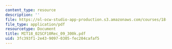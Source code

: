 ```yaml
---
content_type: resource
description: ''
file: https://ol-ocw-studio-app-production.s3.amazonaws.com/courses/18-02sc-multivariable-calculus-fall-2010/3fc393f12e4390970305fec204cafaf5_MIT18_02SCF10Rec_09_300k.pdf
file_type: application/pdf
resourcetype: Document
title: MIT18_02SCF10Rec_09_300k.pdf
uid: 3fc393f1-2e43-9097-0305-fec204cafaf5
---
```

